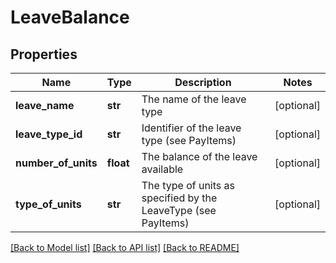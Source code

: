 # LeaveBalance

## Properties
Name | Type | Description | Notes
------------ | ------------- | ------------- | -------------
**leave_name** | **str** | The name of the leave type | [optional] 
**leave_type_id** | **str** | Identifier of the leave type (see PayItems) | [optional] 
**number_of_units** | **float** | The balance of the leave available | [optional] 
**type_of_units** | **str** | The type of units as specified by the LeaveType (see PayItems) | [optional] 

[[Back to Model list]](../README.md#documentation-for-models) [[Back to API list]](../README.md#documentation-for-api-endpoints) [[Back to README]](../README.md)


